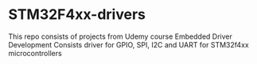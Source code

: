# STM32F4xx-drivers
This repo consists of projects from Udemy course Embedded Driver Development
Consists driver for GPIO, SPI, I2C and UART for STM32f4xx microcontrollers
